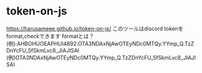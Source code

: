 # token-on-js
https://harusameee.github.io/token-on-js/
このツールはdiscord tokenをformat,checkできます 
formatとは？
(例):AHBOHUOEAPHUI4892:OTA3NDAxNjAwOTEyNDc0MTQy.YYmp_Q.TzZDnYcFU_5fSkmLvc8_JIAJISAI
(例)OTA3NDAxNjAwOTEyNDc0MTQy.YYmp_Q.TzZDnYcFU_5fSkmLvc8_JIAJISAI
